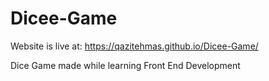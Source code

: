 # Dicee-Game
Website is live at: https://qazitehmas.github.io/Dicee-Game/

Dice Game made while learning Front End Development
